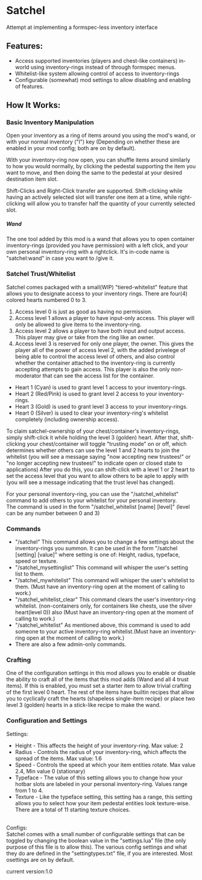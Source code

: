 # Satchel
Attempt at implementing a formspec-less inventory interface<br>


## Features:
- Access supported inventories (players and chest-like containers) in-world using inventory-rings instead of through formspec menus.
- Whitelist-like system allowing control of access to inventory-rings
- Configurable (somewhat) mod settings to allow disabling and enabling of features.

## How It Works:

### Basic Inventory Manipulation
Open your inventory as a ring of items around you using the mod's wand, or with your normal inventory ("I") key (Depending on whether these are enabled in your mod config; both are on by default).<br>

With your inventory-ring now open, you can shuffle items around similarly to how you would normally, by clicking the pedestal supporting the item you want to move, and then doing the same to the pedestal at your desired destination item slot.<br>

Shift-Clicks and Right-Click transfer are supported. Shift-clicking while having an actively selected slot will transfer one item at a time, while right-clicking will allow you to transfer half the quantity of your currently selected slot.

##### Wand
The one tool added by this mod is a wand that allows you to open container inventory-rings (provided you have permission) with a left click, and your own personal inventory-ring with a rightclick. It's in-code name is "satchel:wand" in case you want to /give it.

### Satchel Trust/Whitelist
Satchel comes packaged with a small(WIP) "tiered-whitelist" feature that allows you to designate access to your inventory rings. There are four(4) colored hearts numbered 0 to 3. <br>

1. Access level 0 is just as good as having no permission.
1. Access level 1 allows a player to have input-only access. This player will only be allowed to give items to the inventory-ring.
1. Access level 2 allows a player to have both input and output access. This player may give or take from the ring like an owner.
1. Access level 3 is reserved for only one player, the owner. This gives the player all of the power of access level 2, with the added privelege of being able to control the access level of others, and also control whether the container attached to the inventory-ring is currently accepting attempts to gain access. This player is also the only non-moderator that can see the access list for the container.

- Heart 1 (Cyan) is used to grant level 1 access to your inventory-rings.
- Heart 2 (Red/Pink) is used to grant level 2 access to your inventory-rings.
- Heart 3 (Gold) is used to grant level 3 access to your inventory-rings.
- Heart 0 (Silver) is used to clear your inventory-ring's whitelist completely (including ownership access).

To claim satchel-ownership of your chest/container's inventory-rings, simply shift-click it while holding the level 3 (golden) heart. After that, shift-clicking your chest/container will toggle "trusting mode" on or off, which determines whether others can use the level 1 and 2 hearts to join the whitelist (you will see a message saying "now accepting new trustees!" or "no longer accepting new trustees!" to indicate open or closed state to applications) After you do this, you can shift-click with a level 1 or 2 heart to set the access level that you want to allow others to be aple to apply with (you will see a message indicating that the trust level has changed).

For your personal inventory-ring, you can use the "/satchel_whitelist" command to add others to your whitelist for your personal inventory.<br>
The command is used in the form "/satchel_whitelist [name] [level]" (level can be any number between 0 and 3)

### Commands

* "/satchel" This command allows you to change a few settings about the inventory-rings you summon. It can be used in the form "/satchel [setting] [value]" where setting is one of: Height, radius, typeface, speed or texture.
* "/satchel_mysettinglist" This command will whisper the user's setting list to them.
* "/satchel_mywhitelist" This command will whisper the user's whitelist to them. (Must have an inventory-ring open at the moment of calling to work.)
* "/satchel_whitelist_clear" This command clears the user's inventory-ring whitelist. (non-containers only, for containers like chests, use the silver heart(level 0)) also (Must have an inventory-ring open at the moment of calling to work.)
* "/satchel_whitelist" As mentioned above, this command is used to add someone to your active inventory-ring whitelist.(Must have an inventory-ring open at the moment of calling to work.)
* There are also a few admin-only commands.

### Crafting

One of the configuration settings in this mod allows you to enable or disable the ability to craft all of the items that this mod adds (Wand and all 4 trust items). If this is enabled, you must set a starter item to allow trivial crafting of the first level 0 heart. The rest of the items have builtin recipes that allow you to cyclically craft the hearts (shapeless single-item recipe) or place two level 3 (golden) hearts in a stick-like recipe to make the wand.

### Configuration and Settings

Settings:<br>
* Height - This affects the height of your inventory-ring. Max value: 2
* Radius - Controls the radius of your inventory-ring, which affects the spread of the items. Max value: 1.6
* Speed - Controls the speed at which your item entities rotate. Max value 2.4, Min value 0 (stationary)
* Typeface - The value of this setting allows you to change how your hotbar slots are labeled in your personal inventory-ring. Values range from 1 to 4.
* Texture - Like the typeface setting, this setting has a range, this setting allows you to select how your item pedestal entities look texture-wise. There are a total of 11 starting texture choices.<br><br>

Configs:<br>
Satchel comes with a small number of configurable settings that can be toggled by changing the boolean value in the "settings.lua" file (the only purpose of this file is to allow this).
The various config settings and what they do are defined in the "settingtypes.txt" file, if you are interested. Most osettings are on by default.<br>

current version:1.0